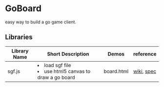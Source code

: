 # GoBoard
easy way to build a go game client.

## Libraries
|Library Name|Short Description|Demos|reference|
|---|---|---|---|
|sgf.js|<li>load sgf file</li><li>use html5 canvas to draw a go board</li>|board.html|<a href="https://en.wikipedia.org/wiki/Smart_Game_Format" target="_blank">wiki</a>, <a href="http://www.britgo.org/tech/sgfspec.html" target="_blank">spec</a>|
